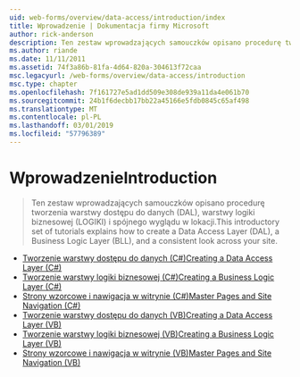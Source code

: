 ```yaml
---
uid: web-forms/overview/data-access/introduction/index
title: Wprowadzenie | Dokumentacja firmy Microsoft
author: rick-anderson
description: Ten zestaw wprowadzających samouczków opisano procedurę tworzenia warstwy dostępu do danych (DAL), warstwy logiki biznesowej (LOGIKI) i spójnego wyglądu w lokacji.
ms.author: riande
ms.date: 11/11/2011
ms.assetid: 74f3a86b-81fa-4d64-820a-304613f72caa
msc.legacyurl: /web-forms/overview/data-access/introduction
msc.type: chapter
ms.openlocfilehash: 7f161727e5ad1dd509e308de939a11da4e061b70
ms.sourcegitcommit: 24b1f6decbb17bb22a45166e5fdb0845c65af498
ms.translationtype: MT
ms.contentlocale: pl-PL
ms.lasthandoff: 03/01/2019
ms.locfileid: "57796389"
---
```

<a name="introduction"></a><span data-ttu-id="25a7d-103">Wprowadzenie</span><span class="sxs-lookup"><span data-stu-id="25a7d-103">Introduction</span></span>
====================
> <span data-ttu-id="25a7d-104">Ten zestaw wprowadzających samouczków opisano procedurę tworzenia warstwy dostępu do danych (DAL), warstwy logiki biznesowej (LOGIKI) i spójnego wyglądu w lokacji.</span><span class="sxs-lookup"><span data-stu-id="25a7d-104">This introductory set of tutorials explains how to create a Data Access Layer (DAL), a Business Logic Layer (BLL), and a consistent look across your site.</span></span>


- [<span data-ttu-id="25a7d-105">Tworzenie warstwy dostępu do danych (C#)</span><span class="sxs-lookup"><span data-stu-id="25a7d-105">Creating a Data Access Layer (C#)</span></span>](creating-a-data-access-layer-cs.md)
- [<span data-ttu-id="25a7d-106">Tworzenie warstwy logiki biznesowej (C#)</span><span class="sxs-lookup"><span data-stu-id="25a7d-106">Creating a Business Logic Layer (C#)</span></span>](creating-a-business-logic-layer-cs.md)
- [<span data-ttu-id="25a7d-107">Strony wzorcowe i nawigacja w witrynie (C#)</span><span class="sxs-lookup"><span data-stu-id="25a7d-107">Master Pages and Site Navigation (C#)</span></span>](master-pages-and-site-navigation-cs.md)
- [<span data-ttu-id="25a7d-108">Tworzenie warstwy dostępu do danych (VB)</span><span class="sxs-lookup"><span data-stu-id="25a7d-108">Creating a Data Access Layer (VB)</span></span>](creating-a-data-access-layer-vb.md)
- [<span data-ttu-id="25a7d-109">Tworzenie warstwy logiki biznesowej (VB)</span><span class="sxs-lookup"><span data-stu-id="25a7d-109">Creating a Business Logic Layer (VB)</span></span>](creating-a-business-logic-layer-vb.md)
- [<span data-ttu-id="25a7d-110">Strony wzorcowe i nawigacja w witrynie (VB)</span><span class="sxs-lookup"><span data-stu-id="25a7d-110">Master Pages and Site Navigation (VB)</span></span>](master-pages-and-site-navigation-vb.md)
